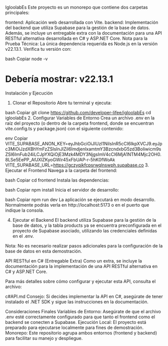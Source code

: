 IgloolabEs
Este proyecto es un monorepo que contiene dos carpetas principales:

frontend: Aplicación web desarrollada con Vite.
backend: Implementación del backend que utiliza Supabase para la gestión de la base de datos. Además, se incluye un entregable extra con la documentación para una API RESTful alternativa desarrollada en C# y ASP.NET Core.
Nota para la Prueba Técnica:
La única dependencia requerida es Node.js en la versión v22.13.1.
Verifica tu versión con:

bash
Copiar
node -v
# Debería mostrar: v22.13.1
Instalación y Ejecución
1. Clonar el Repositorio
Abre tu terminal y ejecuta:

bash
Copiar
git clone https://github.com/developer-lifee/igloolabEs
cd igloolabEs
2. Configurar Variables de Entorno
Crea un archivo .env en la raíz del proyecto (o dentro de la carpeta frontend, donde se encuentran vite.config.ts y package.json) con el siguiente contenido:

env
Copiar
VITE_SUPABASE_ANON_KEY=eyJhbGciOiJIUzI1NiIsInR5cCI6IkpXVCJ9.eyJpc3MiOiJzdXBhYmFzZSIsInJlZiI6ImdjenlxamtmY3BzcndxbG5zd3BoIiwicm9sZSI6ImFub24iLCJpYXQiOjE3Mzk4MDY3NjgsImV4cCI6MjA1NTM4Mjc2OH0.8LSe5EePP_AfJXlZKyoGWir45xFbUAP-r-5hK0fWoAk
VITE_SUPABASE_URL=https://gczyqjkfcpsrwqlnswph.supabase.co
3. Ejecutar el Frontend
Navega a la carpeta del frontend:

bash
Copiar
cd frontend
Instala las dependencias:

bash
Copiar
npm install
Inicia el servidor de desarrollo:

bash
Copiar
npm run dev
La aplicación se ejecutará en modo desarrollo. Normalmente podrás verla en http://localhost:5173 o en el puerto que indique la consola.

4. Ejecutar el Backend
El backend utiliza Supabase para la gestión de la base de datos, y la tabla products ya se encuentra preconfigurada en el proyecto de Supabase asociado, utilizando las credenciales definidas en el .env.

Nota: No es necesario realizar pasos adicionales para la configuración de la base de datos en esta demostración.

API RESTful en C# (Entregable Extra)
Como un extra, se incluye la documentación para la implementación de una API RESTful alternativa en C# y ASP.NET Core.

Para más detalles sobre cómo configurar y ejecutar esta API, consulta el archivo:

c#API.md
Consejo: Si decides implementar la API en C#, asegúrate de tener instalado el .NET SDK y sigue las instrucciones en la documentación.

Consideraciones Finales
Variables de Entorno: Asegúrate de que el archivo .env esté correctamente configurado para que tanto el frontend como el backend se conecten a Supabase.
Ejecución Local: El proyecto está preparado para ejecutarse localmente para fines de demostración.
Monorepo: Este repositorio agrupa ambos entornos (frontend y backend) para facilitar su manejo y despliegue.
